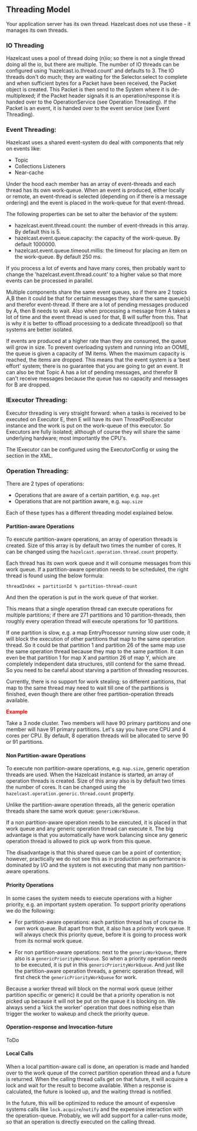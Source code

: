 ## Threading Model

Your application server has its own thread. Hazelcast does not use these - it manages its own threads.

### IO Threading

Hazelcast uses a pool of thread doing (n)io; so there is not a single thread doing all the io, but there are multiple.
The number of IO threads can be configured using 'hazelcast.io.thread.count' and defaults to 3. The IO threads don't
do much; they are waiting for the Selector.select to complete and when sufficient bytes for a Packet have been received,
the Packet object is created. This Packet is then send to the System where it is de-multiplexed; if the Packet header
signals it is an operation/response it is handed over to the OperationService (see Operation Threading). If the Packet 
is an event, it is handed over to the event service (see Event Threading). 

### Event Threading:

Hazelcast uses a shared event-system do deal with components that rely on events like:

* Topic
* Collections Listeners
* Near-cache 

Under the hood each member has an array of event-threads and each thread has its own work-queue. When an event is produced,
either locally or remote, an event-thread is selected (depending on if there is a message ordering) and the event is placed
in the work-queue for that event-thread.

The following properties
can be set to alter the behavior of the system:

* hazelcast.event.thread.count: the number of event-threads in this array. By default this is 5.
* hazelcast.event.queue.capacity: the capacity of the work-queue. By default 1000000.
* hazelcast.event.queue.timeout.millis: the timeout for placing an item on the work-queue. By default 250 ms.

If you process a lot of events and have many cores, then probably want to change the 'hazelcast.event.thread.count' to
a higher value so that more events can be processed in parallel. 

Multiple components share the same event queues, so if there are 2 topics A,B then it could be that for certain messages
they share the same queue(s) and therefor event-thread. If there are a lot of pending messages produced by A, then B needs to wait.
Also when processing a message from A takes a lot of time and the event thread is used for that, B will suffer from this. 
That is why it is better to offload processing to a dedicate thread(pool) so that systems are better isolated.

If events are produced at a higher rate than they are consumed, the queue will grow in size. To prevent overloading system
and running into an OOME, the queue is given a capacity of 1M items. When the maximum capacity is reached, the items are
dropped. This means that the event system is a 'best effort' system; there is no guarantee that you are going to get an
event. It can also be that Topic A has a lot of pending messages, and therefor B can't receive messages because the queue
has no capacity and messages for B are dropped.

### IExecutor Threading:

Executor threading is very straight forward: when a tasks is received to be executed on Executor E, then E will have its
own ThreadPoolExecutor instance and the work is put on the work-queue of this executor. So Executors are fully isolated;
although of course they will share the same underlying hardware; most importantly the CPU's. 

The IExecutor can be configured using the ExecutorConfig or using the <executor> section in the XML.

### Operation Threading:

There are 2 types of operations:

* Operations that are aware of a certain partition, e.g. `map.get`
* Operations that are not partition aware, e.g. `map.size`

Each of these types has a different threading model explained below.

#### Partition-aware Operations

To execute partition-aware operations, an array of operation threads is created. Size of this array is by default two times the number of cores. It can be changed using the `hazelcast.operation.thread.count` property.

Each thread has its own work queue and it will consume messages from this work queue. If a partition-aware operation needs
to be scheduled, the right thread is found using the below formula:

`threadIndex = partitionId % partition-thread-count`

And then the operation is put in the work queue of that worker.

This means that a single operation thread can execute operations for multiple partitions; if there are 271 partitions and
10 partition-threads, then roughly every operation thread will execute operations for 10 partitions.

If one partition is slow, e.g. a map EntryProcessor running slow user code, it will block the execution of other partitions
that map to the same operation thread. So it could be that partition 1 and partition 26 of the same map use the same operation
thread because they map to the same partition. It can even be that partition 1 for map X and partition 26 of map Y, which
are completely independent data structures, still contend for the same thread. So you need to be careful about starving
a partition of threading resources.

Currently, there is no support for work stealing; so different partitions, that map to
the same thread may need to wait till one of the partitions is finished, even though there are other free partition-operation threads
available.

<font color='red'>**Example**</font>

Take a 3 node cluster. Two members will have 90 primary partitions and one member will have 91 primary partitions. Let's
say you have one CPU and 4 cores per CPU. By default, 8 operation threads will be allocated to serve 90 or 91 partitions.


#### Non Partition-aware Operations

To execute non partition-aware operations, e.g. `map.size`, generic operation threads are used. When the Hazelcast instance is started,
an array of operation threads is created. Size of this array also is by default two times the number of cores. It can be changed using the
`hazelcast.operation.generic.thread.count` property.

Unlike the partition-aware operation threads, all the generic operation threads share the same work queue: `genericWorkQueue`.

If a non partition-aware operation needs to be executed, it is placed in that work queue and any generic operation thread can execute it.
The big advantage is that you automatically have work balancing since any generic operation thread is allowed to pick up work from 
this queue.

The disadvantage is that this shared queue can be a point of contention; however, practically we do not see this as in production
as performance is dominated by I/O and the system is not executing that many non partition-aware operations.
 
#### Priority Operations
 
In some cases the system needs to execute operations with a higher priority, e.g. an important system operation. To support priority
operations we do the following:

* For partition-aware operations: each partition thread has of course its own work queue. But apart from that, it also has a priority
  work queue. It will always check this priority queue, before it is going to process work from its normal work queue.

* For non partition-aware operations: next to the `genericWorkQueue`, there also is a `genericPriorityWorkQueue`. So when a priority operation
 needs to be executed, it is put in this `genericPriorityWorkQueue`. And just like the partition-aware operation threads, a generic
 operation thread, will first check the `genericPriorityWorkQueue` for work. 
 
Because a worker thread will block on the normal work queue (either partition specific or generic) it could be that a priority operation
is not picked up because it will not be put on the queue it is blocking on. We always send a 'kick the worker' operation that does 
nothing else than trigger the worker to wakeup and check the priority queue. 

#### Operation-response and Invocation-future

ToDo

#### Local Calls

When a local partition-aware call is done, an operation is made and handed over to the work queue of the correct partition operation thread
and a future is returned. When the calling thread calls get on that future, it will acquire a lock and wait for the result 
to become available. When a response is calculated, the future is looked up, and the waiting thread is notified.  

In the future, this will be optimized to reduce the amount of expensive systems calls like `lock.acquire`/`notify` and the expensive
interaction with the operation-queue. Probably, we will add support for a caller-runs mode, so that an operation is directly executed on
the calling thread.